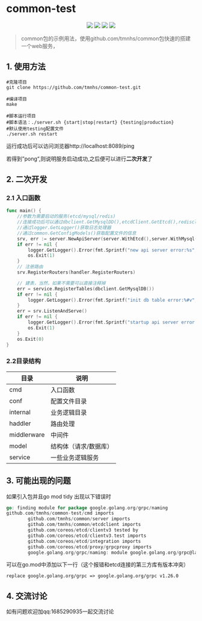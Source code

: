 # common-test
<div align=center>
<img src="https://img.shields.io/badge/golang-1.16.5-blue"/>
<img src="https://img.shields.io/badge/gin-1.8.1-lightBlue"/>
<img src="https://img.shields.io/badge/gorm-1.23.10-red"/>
<img src="https://img.shields.io/badge/etcd-3.5-red"/>
</div>

> common包的示例用法，使用github.com/tmnhs/common包快速的搭建一个web服务，

## 1. 使用方法

```shell
#克隆项目
git clone https://github.com/tmnhs/common-test.git

#编译项目
make

#脚本运行项目
#脚本语法：./server.sh {start|stop|restart} {testing|production} 
#默认使用testing配置文件
./server.sh restart 
```

运行成功后可以访问浏览器http://localhost:8089/ping

若得到”pong“,则说明服务启动成功,之后便可以进行**二次开发**了



## 2. 二次开发

### 2.1 入口函数

```go
func main() {
    //参数为需要启动的服务(etcd/mysql/redis) 
    //连接成功后可以通过dbclient.GetMysqlDD(),etcdClient.GetEtcd(),redisclient.GetRedis()获取对应的client
    //通过logger.GetLogger()获取日志处理器
    //通过common.GetConfigModels()获取配置文件的信息
	srv, err := server.NewApiServer(server.WithEtcd(),server.WithMysql(),server.WithRedis())
	if err != nil {
		logger.GetLogger().Error(fmt.Sprintf("new api server error:%s", err.Error()))
		os.Exit(1)
	}
	// 注册路由
	srv.RegisterRouters(handler.RegisterRouters)

	// 建表，当然，如果不需要可以直接注释掉
	err = service.RegisterTables(dbclient.GetMysqlDB())
	if err != nil {
		logger.GetLogger().Error(fmt.Sprintf("init db table error:%#v", err))
	}
	err = srv.ListenAndServe()
	if err != nil {
		logger.GetLogger().Error(fmt.Sprintf("startup api server error:%v", err.Error()))
		os.Exit(1)
	}
	os.Exit(0)
}

```

### 2.2目录结构

| 目录          | 说明          |
| ----------- | ----------- |
| cmd         | 入口函数        |
| conf        | 配置文件目录      |
| internal    | 业务逻辑目录      |
| haddler     | 路由处理        |
| middlerware | 中间件         |
| model       | 结构体（请求/数据库） |
| service     | 一些业务逻辑服务    |


## 3. 可能出现的问题

如果引入包并且go mod tidy 出现以下错误时

```go
go: finding module for package google.golang.org/grpc/naming
github.com/tmnhs/common-test/cmd imports
        github.com/tmnhs/common/server imports
        github.com/tmnhs/common/etcdclient imports
        github.com/coreos/etcd/clientv3 tested by
        github.com/coreos/etcd/clientv3.test imports
        github.com/coreos/etcd/integration imports
        github.com/coreos/etcd/proxy/grpcproxy imports
        google.golang.org/grpc/naming: module google.golang.org/grpc@latest found (v1.50.1), but does not contain package google.golang.org/grpc/naming
```

可以在go.mod中添加以下一行（这个报错和etcd连接的第三方库有版本冲突）

```
replace google.golang.org/grpc => google.golang.org/grpc v1.26.0
```

## 4. 交流讨论

如有问题欢迎加qq:1685290935一起交流讨论